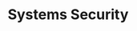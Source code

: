 ---
title: "Systems Security"
rank: 4
publications:
  - 1-4-1.md
  - 1-4-2.md
  - 1-4-3.md
  - 1-4-4.md
  - 1-4-5.md
  - 1-4-6.md
---